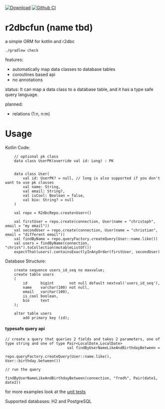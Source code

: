 [![Download](https://api.bintray.com/packages/christophsturm/maven/r2dbcfun/images/download.svg)](https://bintray.com/christophsturm/maven/r2dbcfun/_latestVersion)
[![Github CI](https://github.com/christophsturm/r2dbcfun/workflows/CI/badge.svg)](https://github.com/christophsturm/r2dbcfun/actions)

# r2dbcfun (name tbd)
a simple ORM for kotlin and r2dbc

`./gradlew check` 

features:
* automatically map data classes to database tables
* coroutines based api
* no annotations

status:
It can map a data class to a database table, and it has a type safe query language. 

planned: 
* relations (1:n, n:m)

# Usage
Kotlin Code:
```
    // optional pk class
    data class UserPK(override val id: Long) : PK
    
    
    data class User(
        val id: UserPK? = null, // long is also supported if you don't want to use pk classes
        val name: String,
        val email: String?,
        val isCool: Boolean = false,
        val bio: String? = null
    )

    val repo = R2dbcRepo.create<User>()

    val firstUser = repo.create(connection, User(name = "christoph", email = "my email"))
    val secondUser = repo.create(connection, User(name = "christian", email = "different email"))
    val findByName = repo.queryFactory.createQuery(User::name.like())
    val users = findByName(connection, "chris%").toCollection(mutableListOf())
    expectThat(users).containsExactlyInAnyOrder(firstUser, secondUser)
```

Database Structure:
```
    create sequence users_id_seq no maxvalue;
    create table users
    (
        id      bigint       not null default nextval('users_id_seq'),
        name    varchar(100) not null,
        email   varchar(100),
        is_cool boolean,
        bio     text
    );
    
    alter table users
        add primary key (id);
```

#### typesafe query api
```
// create a query that queries 2 fields and takes 2 parameters, one of type string and one of type Pair<LocalDate,LocalDate>
                            val findByUserNameLikeAndBirthdayBetween =
                                repo.queryFactory.createQuery(User::name.like(), User::birthday.between())

// run the query
                                findByUserNameLikeAndBirthdayBetween(connection, "fred%", Pair(date1, date2))
```

for more examples look at the [unit tests](src/test/kotlin/r2dbcfun/R2dbcRepoTest.kt)

Supported databases: H2 and PostgreSQL
